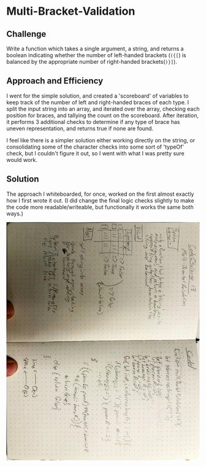 # Multi-Bracket-Validation

##  Challenge

  Write a function which takes a single argument, a string, and returns a boolean indicating whether the number of left-handed brackets (`({[`) is balanced by the appropriate number of right-handed brackets(`)}]`).

##  Approach and Efficiency

  I went for the simple solution, and created a 'scoreboard' of variables to keep track of the number of left and right-handed braces of each type.  I split the input string into an array, and iterated over the array, checking each position for braces, and tallying the count on the scoreboard.  After iteration, it performs 3 additional checks to determine if any type of brace has uneven representation, and returns true if none are found.  

  I feel like there is a simpler solution either working directly on the string, or consolidating some of the character checks into some sort of 'typeOf' check, but I couldn't figure it out, so I went with what I was pretty sure would work.

##  Solution

The approach I whiteboarded, for once, worked on the first almost exactly how I first wrote it out.  (I did change the final logic checks slightly to make the code more readable/writeable, but functionally it works the same both ways.)

![13-whiteboard.jpg](./assets/13-whiteboard.jpg)
